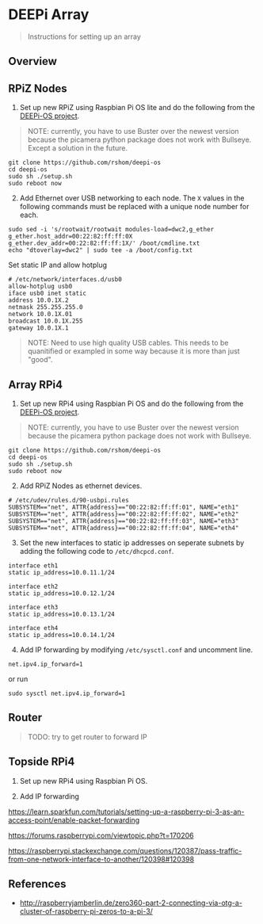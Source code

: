 # DEEPi Array #
> Instructions for setting up an array

## Overview ##
  

  
## RPiZ Nodes ##

1. Set up new RPiZ using Raspbian Pi OS lite and do the following from the
   [DEEPi-OS project](https://github.com/rshom/deepi-os).
   
> NOTE: currently, you have to use Buster over the newest version
> because the picamera python package does not work with
> Bullseye. Except a solution in the future.

```
git clone https://github.com/rshom/deepi-os
cd deepi-os
sudo sh ./setup.sh
sudo reboot now
```

2. Add Ethernet over USB networking to each node. The `X` values in
   the following commands must be replaced with a unique node number
   for each.

```
sudo sed -i 's/rootwait/rootwait modules-load=dwc2,g_ether g_ether.host_addr=00:22:82:ff:ff:0X g_ether.dev_addr=00:22:82:ff:ff:1X/' /boot/cmdline.txt
echo "dtoverlay=dwc2" | sudo tee -a /boot/config.txt
```

Set static IP and allow hotplug

```
# /etc/network/interfaces.d/usb0
allow-hotplug usb0
iface usb0 inet static
address 10.0.1X.2
netmask 255.255.255.0
network 10.0.1X.01
broadcast 10.0.1X.255
gateway 10.0.1X.1
```

> NOTE: Need to use high quality USB cables. This needs to be
> quanitified or exampled in some way because it is more than just
> "good".

## Array RPi4 ##

1. Set up new RPi4 using Raspbian Pi OS and do the following from the
   [DEEPi-OS project](https://github.com/rshom/deepi-os).
   
> NOTE: currently, you have to use Buster over the newest version
> because the picamera python package does not work with Bullseye.

```
git clone https://github.com/rshom/deepi-os
cd deepi-os
sudo sh ./setup.sh
sudo reboot now
```

2. Add RPiZ Nodes as ethernet devices.

```
# /etc/udev/rules.d/90-usbpi.rules
SUBSYSTEM=="net", ATTR{address}=="00:22:82:ff:ff:01", NAME="eth1"
SUBSYSTEM=="net", ATTR{address}=="00:22:82:ff:ff:02", NAME="eth2"
SUBSYSTEM=="net", ATTR{address}=="00:22:82:ff:ff:03", NAME="eth3"
SUBSYSTEM=="net", ATTR{address}=="00:22:82:ff:ff:04", NAME="eth4"
```

3. Set the new interfaces to static ip addresses on seperate subnets
   by adding the following code to `/etc/dhcpcd.conf`.

```
interface eth1
static ip_address=10.0.11.1/24
	
interface eth2
static ip_address=10.0.12.1/24
	
interface eth3
static ip_address=10.0.13.1/24

interface eth4
static ip_address=10.0.14.1/24
```

4. Add IP forwarding by modifying `/etc/sysctl.conf` and uncomment line.

```
net.ipv4.ip_forward=1
```

or run

```
sudo sysctl net.ipv4.ip_forward=1
```

## Router ##

> TODO: try to get router to forward IP

## Topside RPi4 ##

1. Set up new RPi4 using Raspbian Pi OS.

2. Add IP forwarding

https://learn.sparkfun.com/tutorials/setting-up-a-raspberry-pi-3-as-an-access-point/enable-packet-forwarding

https://forums.raspberrypi.com/viewtopic.php?t=170206

https://raspberrypi.stackexchange.com/questions/120387/pass-traffic-from-one-network-interface-to-another/120398#120398



## References ##

  * http://raspberryjamberlin.de/zero360-part-2-connecting-via-otg-a-cluster-of-raspberry-pi-zeros-to-a-pi-3/

